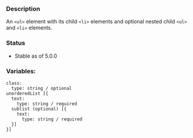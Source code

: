 ### Description
An `<ul>`  element with its child `<li>` elements and optional nested child `<ul>` and `<li>` elements.


### Status
* Stable as of 5.0.0

### Variables:
~~~
class:
  type: string / optional
unorderedList [{
  text:
    type: string / required
  sublist (optional) [{ 
    text:
      type: string / required
  }]
}]
~~~
~~~

